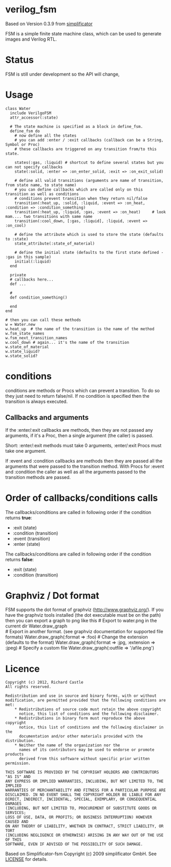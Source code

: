 verilog_fsm
==

Based on Version 0.3.9 from [simplificator](https://github.com/simplificator/fsm)

FSM is a simple finite state machine class, which can be used to generate images and Verilog RTL.

Status
==
FSM is still under development so the API will change,

Usage
==
    
    class Water
      include VerilgoFSM
      attr_accessor(:state)

      # The state machine is specified as a block in define_fsm.
      define_fsm do
        # now define all the states
        # you can add :enter / :exit callbacks (callback can be a String, Symbol or Proc)
        # these callbacks are triggered on any transition from/to this state.
        
        states(:gas, :liquid) # shortcut to define several states but you can not specify callbacks
        state(:solid, :enter => :on_enter_solid, :exit => :on_exit_solid)
        
        # define all valid transitions (arguments are name of transition, from state name, to state name)
        # you can define callbacks which are called only on this transition as well as conditions 
        # conditions prevent transition when they return nil/false
        transition(:heat_up, :solid, :liquid, :event => :on_heat, :condition => :condition_something)
        transition(:heat_up, :liquid, :gas, :event => :on_heat)     # look mam.... two transitions with same name
        transition(:cool_down, [:gas, :liquid], :liquid, :event => :on_cool)
        
        # define the attribute which is used to store the state (defaults to :state)
        state_attribute(:state_of_material)
        
        # define the initial state (defaults to the first state defined - :gas in this sample)
        initial(:liquid)
      end
      
      private
      # callbacks here...
      def ...
      
      # 
      def condition_something()
        
      end
    end
    
    # then you can call these methods
    w = Water.new
    w.heat_up  # the name of the transition is the name of the method
    w.fsm_state_names
    w.fsm_next_transition_names
    w.cool_down # again... it's the name of the transition
    w.state_of_material
    w.state_liquid?
    w.state_solid?
    
    
conditions
==

conditions are methods or Procs which can prevent a transition. 
To do so they just need to return false/nil. If no condition is specified
then the transition is always executed.

## Callbacks and arguments
If the :enter/:exit callbacks are methods, then they are not
passed any arguments, if it's a Proc, then a single argument
(the caller) is passed. 

Short: :enter/:exit methods must take 0 arguments, :enter/:exit Procs must take one argument.

If :event and :condition callbacks are methods then they are passed 
all the arguments that were passed to the transition method. With 
Procs for :event and :condition the caller as well as all the arguments 
passed to the transition methods are passed.

   
Order of callbacks/conditions calls
==

The callbacks/conditions are called in following order if the condition returns __true__:
  * :exit (state)
  * :condition (transition)
  * :event (transition)
  * :enter (state) 
  
The callbacks/conditions are called in following order if the condition returns __false__:
  * :exit (state)
  * :condition (transition)


Graphviz / Dot format
==

FSM supports the dot format of graphviz (http://www.graphviz.org/).
If you have the graphviz tools installed (the dot executable must be on the path) then
you can export a graph to png like this
    # Export to water.png in the current dir
    Water.draw_graph    
    # Export in another format. (see graphviz documentation for supported file formats)
    Water.draw_graph(:format => :foo)
    # Change the extension (defaults to the format)
    Water.draw_graph(:format => :jpg, :extension => :jpeg)
    # Specify a custom file
    Water.draw_graph(:outfile => '/afile.png')
  
Licence
==

    Copyright (c) 2012, Richard Castle
    All rights reserved.

    Redistribution and use in source and binary forms, with or without
    modification, are permitted provided that the following conditions are met:
        * Redistributions of source code must retain the above copyright
          notice, this list of conditions and the following disclaimer.
        * Redistributions in binary form must reproduce the above copyright
          notice, this list of conditions and the following disclaimer in the
          documentation and/or other materials provided with the distribution.
        * Neither the name of the organization nor the
          names of its contributors may be used to endorse or promote products
          derived from this software without specific prior written permission.

    THIS SOFTWARE IS PROVIDED BY THE COPYRIGHT HOLDERS AND CONTRIBUTORS "AS IS" AND
    ANY EXPRESS OR IMPLIED WARRANTIES, INCLUDING, BUT NOT LIMITED TO, THE IMPLIED
    WARRANTIES OF MERCHANTABILITY AND FITNESS FOR A PARTICULAR PURPOSE ARE
    DISCLAIMED. IN NO EVENT SHALL THE COPYRIGHT HOLDER BE LIABLE FOR ANY
    DIRECT, INDIRECT, INCIDENTAL, SPECIAL, EXEMPLARY, OR CONSEQUENTIAL DAMAGES
    (INCLUDING, BUT NOT LIMITED TO, PROCUREMENT OF SUBSTITUTE GOODS OR SERVICES;
    LOSS OF USE, DATA, OR PROFITS; OR BUSINESS INTERRUPTION) HOWEVER CAUSED AND
    ON ANY THEORY OF LIABILITY, WHETHER IN CONTRACT, STRICT LIABILITY, OR TORT
    (INCLUDING NEGLIGENCE OR OTHERWISE) ARISING IN ANY WAY OUT OF THE USE OF THIS
    SOFTWARE, EVEN IF ADVISED OF THE POSSIBILITY OF SUCH DAMAGE.

Based on Simplificator-fsm
Copyright (c) 2009 simplificator GmbH. See [LICENSE](https://github.com/simplificator/fsm/blob/master/LICENSE) for details.

